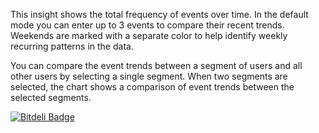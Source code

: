 This insight shows the total frequency of events over time. In the
default mode you can enter up to 3 events to compare their recent
trends. Weekends are marked with a separate color to help identify
weekly recurring patterns in the data.

You can compare the event trends between a segment of users and all
other users by selecting a single segment. When two segments are
selected, the chart shows a comparison of event trends between the
selected segments.

[![Bitdeli Badge](https://d2weczhvl823v0.cloudfront.net/bitdeli/bd3-event-trends/trend.png)](https://bitdeli.com/free "Bitdeli Badge")

